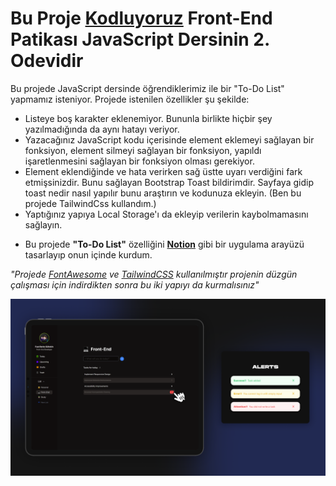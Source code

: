 # Bu Proje [Kodluyoruz](https://kodluyoruz.org) Front-End Patikası JavaScript Dersinin 2. Odevidir

Bu projede JavaScript dersinde öğrendiklerimiz ile bir "To-Do List" yapmamız isteniyor.
Projede istenilen özellikler şu şekilde:

- Listeye boş karakter eklenemiyor. Bununla birlikte hiçbir şey yazılmadığında da aynı hatayı veriyor.
- Yazacağınız JavaScript kodu içerisinde element eklemeyi sağlayan bir fonksiyon, element silmeyi sağlayan bir fonksiyon, yapıldı işaretlenmesini sağlayan bir fonksiyon olması gerekiyor.
- Element eklendiğinde ve hata verirken sağ üstte uyarı verdiğini fark etmişsinizdir. Bunu sağlayan Bootstrap Toast bildirimdir. Sayfaya gidip toast nedir nasıl yapılır bunu araştırın ve kodunuza ekleyin. (Ben bu projede TailwindCss kullandım.)
- Yaptığınız yapıya Local Storage'ı da ekleyip verilerin kaybolmamasını sağlayın.

* Bu projede **"To-Do List"** özelliğini [**Notion**](https://www.notion.so/) gibi bir uygulama arayüzü tasarlayıp onun içinde kurdum. 

*"Projede [FontAwesome](https://fontawesome.com/) ve [TailwindCSS](https://tailwindcss.com/) kullanılmıştır projenin düzgün çalışması için indirdikten sonra bu iki yapıyı da kurmalısınız"*

![](img/js-odev-v2-1.png)
